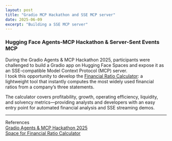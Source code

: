 ```yaml
---
layout: post
title: "Gradio MCP Hackathon and SSE MCP server"
date: 2025-06-09
excerpt: "Building a SSE MCP server"
---
```


### Hugging Face Agents-MCP Hackathon & Server-Sent Events MCP

During the Gradio Agents & MCP Hackathon 2025, participants were challenged to build a Gradio app on Hugging Face Spaces and expose it as an SSE-compatible Model Context Protocol (MCP) server.  
I took this opportunity to develop the [Financial Ratio Calculator](https://huggingface.co/spaces/Agents-MCP-Hackathon/FinancialRatioCalculator): a lightweight tool that instantly computes the most widely used financial ratios from a company’s three statements.  
  
The calculator covers profitability, growth, operating efficiency, liquidity, and solvency metrics—providing analysts and developers with an easy entry point for automated financial analysis and SSE streaming demos.  

---

References  
[Gradio Agents & MCP Hackathon 2025](https://huggingface.co/Agents-MCP-Hackathon)  
[Space for Financial Ratio Calculator](https://huggingface.co/spaces/Agents-MCP-Hackathon/FinancialRatioCalculator)
